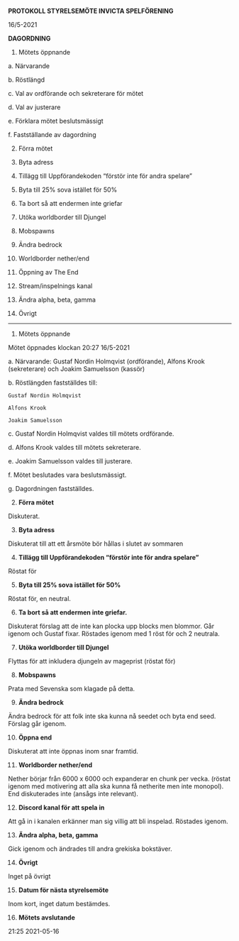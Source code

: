 **PROTOKOLL STYRELSEMÖTE INVICTA SPELFÖRENING**

16/5-2021

**DAGORDNING**

1. Mötets öppnande

  a. Närvarande

  b. Röstlängd

  c. Val av ordförande och sekreterare för mötet

  d. Val av justerare

  e. Förklara mötet beslutsmässigt

  f. Fastställande av dagordning

2. Förra mötet

3. Byta adress

4. Tillägg till Uppförandekoden “förstör inte för andra spelare”

5. Byta till 25% sova istället för 50%

6. Ta bort så att endermen inte griefar

7. Utöka worldborder till Djungel

8. Mobspawns

9. Ändra bedrock

10. Worldborder nether/end

11. Öppning av The End

12. Stream/inspelnings kanal

13. Ändra alpha, beta, gamma

14. Övrigt

---

1. Mötets öppnande

Mötet öppnades klockan 20:27 16/5-2021

a. Närvarande: Gustaf Nordin Holmqvist (ordförande), Alfons Krook (sekreterare) och Joakim Samuelsson (kassör)

b. Röstlängden fastställdes till:

    Gustaf Nordin Holmqvist

    Alfons Krook

    Joakim Samuelsson

c. Gustaf Nordin Holmqvist valdes till mötets ordförande.

d. Alfons Krook valdes till mötets sekreterare.

e. Joakim Samuelsson valdes till justerare.

f. Mötet beslutades vara beslutsmässigt.

g. Dagordningen fastställdes.

2. **Förra mötet**

  Diskuterat.

3. **Byta adress**

  Diskuterat till att ett årsmöte bör hållas i slutet av sommaren

4. **Tillägg till Uppförandekoden “förstör inte för andra spelare”**

  Röstat för

5. **Byta till 25% sova istället för 50%**

  Röstat för, en neutral.

6. **Ta bort så att endermen inte griefar.**

  Diskuterat förslag att de inte kan plocka upp blocks men blommor. Går igenom och Gustaf fixar. Röstades igenom med 1 röst för och 2 neutrala.

7. **Utöka worldborder till Djungel**

  Flyttas för att inkludera djungeln av mageprist (röstat för)

8. **Mobspawns**

  Prata med Sevenska som klagade på detta.

9. **Ändra bedrock**

  Ändra bedrock för att folk inte ska kunna nå seedet och byta end seed. Förslag går igenom.

10. **Öppna end**

  Diskuterat att inte öppnas inom snar framtid.

11. **Worldborder nether/end**

  Nether börjar från 6000 x 6000 och expanderar en chunk per vecka. (röstat igenom med motivering att alla ska kunna få netherite men inte monopol). End diskuterades inte (ansågs inte relevant).

12. **Discord kanal för att spela in**

  Att gå in i kanalen erkänner man sig villig att bli inspelad. Röstades igenom.

13. **Ändra alpha, beta, gamma**

  Gick igenom och ändrades till andra grekiska bokstäver.

14. **Övrigt**

  Inget på övrigt

15. **Datum för nästa styrelsemöte**

  Inom kort, inget datum bestämdes.

16. **Mötets avslutande**

  21:25 2021-05-16
